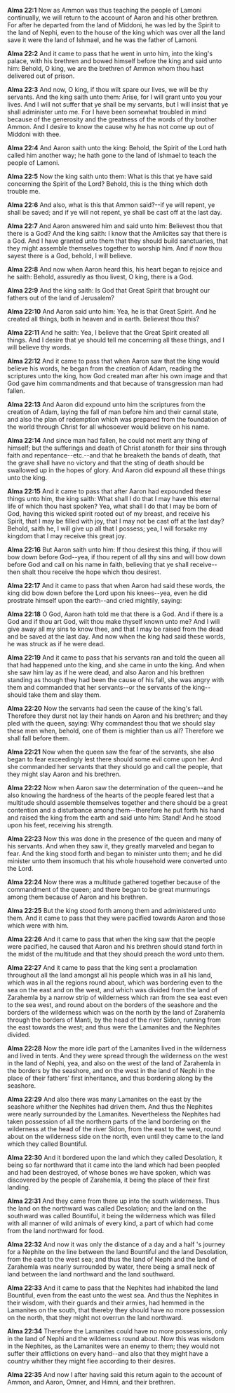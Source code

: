 **Alma 22:1** Now as Ammon was thus teaching the people of Lamoni continually, we will return to the account of Aaron and his other brethren. For after he departed from the land of Middoni, he was led by the Spirit to the land of Nephi, even to the house of the king which was over all the land save it were the land of Ishmael, and he was the father of Lamoni.

**Alma 22:2** And it came to pass that he went in unto him, into the king's palace, with his brethren and bowed himself before the king and said unto him: Behold, O king, we are the brethren of Ammon whom thou hast delivered out of prison.

**Alma 22:3** And now, O king, if thou wilt spare our lives, we will be thy servants. And the king saith unto them: Arise, for I will grant unto you your lives. And I will not suffer that ye shall be my servants, but I will insist that ye shall administer unto me. For I have been somewhat troubled in mind because of the generosity and the greatness of the words of thy brother Ammon. And I desire to know the cause why he has not come up out of Middoni with thee.

**Alma 22:4** And Aaron saith unto the king: Behold, the Spirit of the Lord hath called him another way; he hath gone to the land of Ishmael to teach the people of Lamoni.

**Alma 22:5** Now the king saith unto them: What is this that ye have said concerning the Spirit of the Lord? Behold, this is the thing which doth trouble me.

**Alma 22:6** And also, what is this that Ammon said?--if ye will repent, ye shall be saved; and if ye will not repent, ye shall be cast off at the last day.

**Alma 22:7** And Aaron answered him and said unto him: Believest thou that there is a God? And the king saith: I know that the Amlicites say that there is a God. And I have granted unto them that they should build sanctuaries, that they might assemble themselves together to worship him. And if now thou sayest there is a God, behold, I will believe.

**Alma 22:8** And now when Aaron heard this, his heart began to rejoice and he saith: Behold, assuredly as thou livest, O king, there is a God.

**Alma 22:9** And the king saith: Is God that Great Spirit that brought our fathers out of the land of Jerusalem?

**Alma 22:10** And Aaron said unto him: Yea, he is that Great Spirit. And he created all things, both in heaven and in earth. Believest thou this?

**Alma 22:11** And he saith: Yea, I believe that the Great Spirit created all things. And I desire that ye should tell me concerning all these things, and I will believe thy words.

**Alma 22:12** And it came to pass that when Aaron saw that the king would believe his words, he began from the creation of Adam, reading the scriptures unto the king, how God created man after his own image and that God gave him commandments and that because of transgression man had fallen.

**Alma 22:13** And Aaron did expound unto him the scriptures from the creation of Adam, laying the fall of man before him and their carnal state, and also the plan of redemption which was prepared from the foundation of the world through Christ for all whosoever would believe on his name.

**Alma 22:14** And since man had fallen, he could not merit any thing of himself; but the sufferings and death of Christ atoneth for their sins through faith and repentance--etc.--and that he breaketh the bands of death, that the grave shall have no victory and that the sting of death should be swallowed up in the hopes of glory. And Aaron did expound all these things unto the king.

**Alma 22:15** And it came to pass that after Aaron had expounded these things unto him, the king saith: What shall I do that I may have this eternal life of which thou hast spoken? Yea, what shall I do that I may be born of God, having this wicked spirit rooted out of my breast, and receive his Spirit, that I may be filled with joy, that I may not be cast off at the last day? Behold, saith he, I will give up all that I possess; yea, I will forsake my kingdom that I may receive this great joy.

**Alma 22:16** But Aaron saith unto him: If thou desirest this thing, if thou will bow down before God--yea, if thou repent of all thy sins and will bow down before God and call on his name in faith, believing that ye shall receive--then shalt thou receive the hope which thou desirest.

**Alma 22:17** And it came to pass that when Aaron had said these words, the king did bow down before the Lord upon his knees--yea, even he did prostrate himself upon the earth--and cried mightily, saying:

**Alma 22:18** O God, Aaron hath told me that there is a God. And if there is a God and if thou art God, wilt thou make thyself known unto me? And I will give away all my sins to know thee, and that I may be raised from the dead and be saved at the last day. And now when the king had said these words, he was struck as if he were dead.

**Alma 22:19** And it came to pass that his servants ran and told the queen all that had happened unto the king, and she came in unto the king. And when she saw him lay as if he were dead, and also Aaron and his brethren standing as though they had been the cause of his fall, she was angry with them and commanded that her servants--or the servants of the king--should take them and slay them.

**Alma 22:20** Now the servants had seen the cause of the king's fall. Therefore they durst not lay their hands on Aaron and his brethren; and they pled with the queen, saying: Why commandest thou that we should slay these men when, behold, one of them is mightier than us all? Therefore we shall fall before them.

**Alma 22:21** Now when the queen saw the fear of the servants, she also began to fear exceedingly lest there should some evil come upon her. And she commanded her servants that they should go and call the people, that they might slay Aaron and his brethren.

**Alma 22:22** Now when Aaron saw the determination of the queen--and he also knowing the hardness of the hearts of the people feared lest that a multitude should assemble themselves together and there should be a great contention and a disturbance among them--therefore he put forth his hand and raised the king from the earth and said unto him: Stand! And he stood upon his feet, receiving his strength.

**Alma 22:23** Now this was done in the presence of the queen and many of his servants. And when they saw it, they greatly marveled and began to fear. And the king stood forth and began to minister unto them; and he did minister unto them insomuch that his whole household were converted unto the Lord.

**Alma 22:24** Now there was a multitude gathered together because of the commandment of the queen; and there began to be great murmurings among them because of Aaron and his brethren.

**Alma 22:25** But the king stood forth among them and administered unto them. And it came to pass that they were pacified towards Aaron and those which were with him.

**Alma 22:26** And it came to pass that when the king saw that the people were pacified, he caused that Aaron and his brethren should stand forth in the midst of the multitude and that they should preach the word unto them.

**Alma 22:27** And it came to pass that the king sent a proclamation throughout all the land amongst all his people which was in all his land, which was in all the regions round about, which was bordering even to the sea on the east and on the west, and which was divided from the land of Zarahemla by a narrow strip of wilderness which ran from the sea east even to the sea west, and round about on the borders of the seashore and the borders of the wilderness which was on the north by the land of Zarahemla through the borders of Manti, by the head of the river Sidon, running from the east towards the west; and thus were the Lamanites and the Nephites divided.

**Alma 22:28** Now the more idle part of the Lamanites lived in the wilderness and lived in tents. And they were spread through the wilderness on the west in the land of Nephi, yea, and also on the west of the land of Zarahemla in the borders by the seashore, and on the west in the land of Nephi in the place of their fathers' first inheritance, and thus bordering along by the seashore.

**Alma 22:29** And also there was many Lamanites on the east by the seashore whither the Nephites had driven them. And thus the Nephites were nearly surrounded by the Lamanites. Nevertheless the Nephites had taken possession of all the northern parts of the land bordering on the wilderness at the head of the river Sidon, from the east to the west, round about on the wilderness side on the north, even until they came to the land which they called Bountiful.

**Alma 22:30** And it bordered upon the land which they called Desolation, it being so far northward that it came into the land which had been peopled and had been destroyed, of whose bones we have spoken, which was discovered by the people of Zarahemla, it being the place of their first landing.

**Alma 22:31** And they came from there up into the south wilderness. Thus the land on the northward was called Desolation; and the land on the southward was called Bountiful, it being the wilderness which was filled with all manner of wild animals of every kind, a part of which had come from the land northward for food.

**Alma 22:32** And now it was only the distance of a day and a half 's journey for a Nephite on the line between the land Bountiful and the land Desolation, from the east to the west sea; and thus the land of Nephi and the land of Zarahemla was nearly surrounded by water, there being a small neck of land between the land northward and the land southward.

**Alma 22:33** And it came to pass that the Nephites had inhabited the land Bountiful, even from the east unto the west sea. And thus the Nephites in their wisdom, with their guards and their armies, had hemmed in the Lamanites on the south, that thereby they should have no more possession on the north, that they might not overrun the land northward.

**Alma 22:34** Therefore the Lamanites could have no more possessions, only in the land of Nephi and the wilderness round about. Now this was wisdom in the Nephites, as the Lamanites were an enemy to them; they would not suffer their afflictions on every hand--and also that they might have a country whither they might flee according to their desires.

**Alma 22:35** And now I after having said this return again to the account of Ammon, and Aaron, Omner, and Himni, and their brethren.


